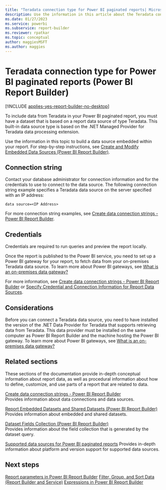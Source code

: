 ```yaml
---
title: "Teradata connection type for Power BI paginated reports| Microsoft Docs"
description: Use the information in this article about the Teradata connection type to learn how to build a Power BI paginated report using this data source.
ms.date: 01/27/2023
ms.service: powerbi
ms.subservice: report-builder
ms.reviewer: rpatkar
ms.topic: conceptual
author: maggiesMSFT
ms.author: maggies
---
```

# Teradata connection type for Power BI paginated reports (Power BI Report Builder)

[!INCLUDE [applies-yes-report-builder-no-desktop](../../includes/applies-yes-report-builder-no-desktop.md)]

  To include data from Teradata in your Power BI paginated report, you must have a dataset that is based on a report data source of type Teradata. This built-in data source type is based on the .NET Managed Provider for Teradata data processing extension.
  
 Use the information in this topic to build a data source embedded within your report. For step-by-step instructions, see [Create and Modify Embedded Data Sources &#40;Power BI Report Builder&#41;](/sql/reporting-services/report-data/create-and-modify-embedded-data-sources).
  
##  <a name="Connection"></a> Connection string  
 Contact your database administrator for connection information and for the credentials to use to connect to the data source. The following connection string example specifies a Teradata data source on the server specified with an IP address:  
  
```  
data source=<IP Address>  
```  
  
 For more connection string examples, see [Create data connection strings - Power BI Report Builder](/sql/reporting-services/report-data/data-connections-data-sources-and-connection-strings-report-builder-and-ssrs).  
  
##  <a name="Credentials"></a> Credentials  
 Credentials are required to run queries and preview the report locally.
  
 Once the report is published to the Power BI service, you need to set up a Power BI gateway for your report, to fetch data from your on-premises Teradata data source. To learn more about Power BI gateways, see [What is an on-premises data gateway&#63;](../../connect-data/service-gateway-onprem.md)
  
 For more information, see [Create data connection strings - Power BI Report Builder](/sql/reporting-services/report-data/data-connections-data-sources-and-connection-strings-report-builder-and-ssrs) or [Specify Credential and Connection Information for Report Data Sources](/sql/reporting-services/report-data/specify-credential-and-connection-information-for-report-data-sources).  
  
  
##  <a name="Remarks"></a> Considerations  
 Before you can connect a Teradata data source, you need to have installed the version of the .NET Data Provider for Teradata that supports retrieving data from Teradata. This data provider must be installed on the same computer as Power BI Report Builder and the machine hosting the Power BI gateway. To learn more about Power BI gateways, see [What is an on-premises data gateway&#63;](../../connect-data/service-gateway-onprem.md)
  
##  <a name="Related"></a> Related sections  
 These sections of the documentation provide in-depth conceptual information about report data, as well as procedural information about how to define, customize, and use parts of a report that are related to data.  
    
 [Create data connection strings - Power BI Report Builder](/sql/reporting-services/report-data/data-connections-data-sources-and-connection-strings-report-builder-and-ssrs)  
 Provides information about data connections and data sources.
  
 [Report Embedded Datasets and Shared Datasets &#40;Power BI Report Builder&#41;](/sql/reporting-services/report-data/report-embedded-datasets-and-shared-datasets-report-builder-and-ssrs)  
 Provides information about embedded and shared datasets.  
  
 [Dataset Fields Collection &#40;Power BI Report Builder&#41;](/sql/reporting-services/report-data/dataset-fields-collection-report-builder-and-ssrs)  
 Provides information about the field collection that is generated by the dataset query.  
  
 [Supported data sources for Power BI paginated reports](../paginated-reports-data-sources.md)
 Provides in-depth information about platform and version support for supported data sources.  

## Next steps

 [Report parameters in Power BI Report Builder](../parameters/report-builder-parameters.md)
 [Filter, Group, and Sort Data &#40;Report Builder and Service&#41;](../report-design/filter-group-sort-data-report-builder.md)
 [Expressions in Power BI Report Builder](../expressions/report-builder-expressions.md)  
  
  
